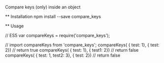 Compare keys (only) inside an object

** Installation
npm install --save compare_keys

** Usage

// ES5
var compareKeys = require('compare_keys');

// import compareKeys from 'compare_keys';
compareKeys( { test: 1}, { test: 2}) // return true
compareKeys( { test: 1}, { test1: 2}) // return false
compareKeys( { test: 1, test2: 3}, { test: 2}) // return false
